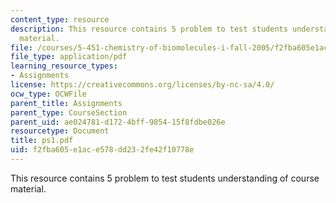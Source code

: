 ```yaml
---
content_type: resource
description: This resource contains 5 problem to test students understanding of course
  material.
file: /courses/5-451-chemistry-of-biomolecules-i-fall-2005/f2fba605e1ace578dd232fe42f10778e_ps1.pdf
file_type: application/pdf
learning_resource_types:
- Assignments
license: https://creativecommons.org/licenses/by-nc-sa/4.0/
ocw_type: OCWFile
parent_title: Assignments
parent_type: CourseSection
parent_uid: ae024781-d172-4bff-9854-15f8fdbe026e
resourcetype: Document
title: ps1.pdf
uid: f2fba605-e1ac-e578-dd23-2fe42f10778e
---
```

This resource contains 5 problem to test students understanding of course material.